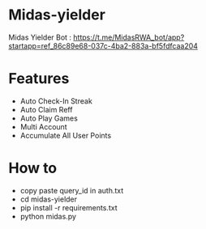 # Midas-yielder

Midas Yielder Bot : https://t.me/MidasRWA_bot/app?startapp=ref_86c89e68-037c-4ba2-883a-bf5fdfcaa204
# Features
- Auto Check-In Streak
- Auto Claim Reff
- Auto Play Games
- Multi Account
- Accumulate All User Points
# How to
- copy paste query_id in auth.txt
- cd midas-yielder
- pip install -r requirements.txt
- python midas.py
